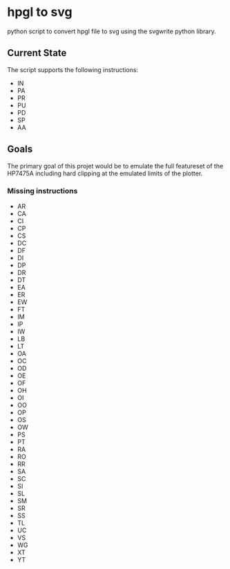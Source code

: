 # hpgl to svg

python script to convert hpgl file to svg using the svgwrite python library.

## Current State

The script supports the following instructions:

- IN
- PA
- PR
- PU
- PD
- SP
- AA

## Goals

The primary goal of this projet would be to emulate the full featureset of the HP7475A including hard clipping at the emulated limits of the plotter.

### Missing instructions

- AR
- CA
- CI
- CP
- CS
- DC
- DF
- DI
- DP
- DR
- DT
- EA
- ER
- EW
- FT
- IM
- IP
- IW
- LB
- LT
- OA
- OC
- OD
- OE
- OF
- OH
- OI
- OO
- OP
- OS
- OW
- PS
- PT
- RA
- RO
- RR
- SA
- SC
- SI
- SL
- SM
- SR
- SS
- TL
- UC
- VS
- WG
- XT
- YT
